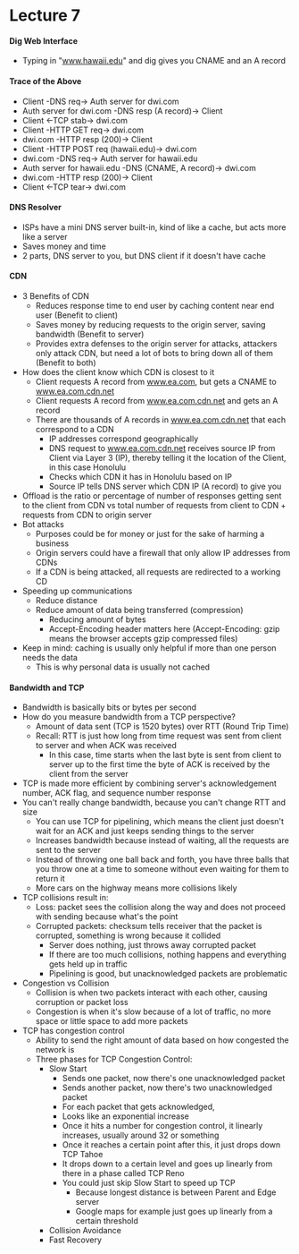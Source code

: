 # Lecture 7

#### Dig Web Interface
- Typing in "www.hawaii.edu" and dig gives you CNAME and an A record

#### Trace of the Above
- Client -DNS req-> Auth server for dwi.com
- Auth server for dwi.com -DNS resp (A record)-> Client
- Client <-TCP stab-> dwi.com
- Client -HTTP GET req-> dwi.com
- dwi.com -HTTP resp (200)-> Client
- Client -HTTP POST req (hawaii.edu)-> dwi.com
- dwi.com -DNS req-> Auth server for hawaii.edu
- Auth server for hawaii.edu -DNS (CNAME, A record)-> dwi.com
- dwi.com -HTTP resp (200)-> Client
- Client <-TCP tear-> dwi.com

#### DNS Resolver
- ISPs have a mini DNS server built-in, kind of like a cache, but acts more like a server
- Saves money and time
- 2 parts, DNS server to you, but DNS client if it doesn't have cache

#### CDN
- 3 Benefits of CDN
    - Reduces response time to end user by caching content near end user (Benefit to client)
    - Saves money by reducing requests to the origin server, saving bandwidth (Benefit to server)
    - Provides extra defenses to the origin server for attacks, attackers only attack CDN, but need a lot of bots to bring down all of them (Benefit to both)
- How does the client know which CDN is closest to it
    - Client requests A record from www.ea.com, but gets a CNAME to www.ea.com.cdn.net
    - Client requests A record from www.ea.com.cdn.net and gets an A record
    - There are thousands of A records in www.ea.com.cdn.net that each correspond to a CDN
        - IP addresses correspond geographically
        - DNS request to www.ea.com.cdn.net receives source IP from Client via Layer 3 (IP), thereby telling it the location of the Client, in this case Honolulu
        - Checks which CDN it has in Honolulu based on IP
        - Source IP tells DNS server which CDN IP (A record) to give you
- Offload is the ratio or percentage of number of responses getting sent to the client from CDN vs total number of requests from client to CDN + requests from CDN to origin server
- Bot attacks
    - Purposes could be for money or just for the sake of harming a business
    - Origin servers could have a firewall that only allow IP addresses from CDNs
    - If a CDN is being attacked, all requests are redirected to a working CD
- Speeding up communications
    - Reduce distance
    - Reduce amount of data being transferred (compression)
        - Reducing amount of bytes
        - Accept-Encoding header matters here (Accept-Encoding: gzip means the browser accepts gzip compressed files)
- Keep in mind: caching is usually only helpful if more than one person needs the data
    - This is why personal data is usually not cached

#### Bandwidth and TCP
- Bandwidth is basically bits or bytes per second
- How do you measure bandwidth from a TCP perspective?
    - Amount of data sent (TCP is 1520 bytes) over RTT (Round Trip Time) 
    - Recall: RTT is just how long from time request was sent from client to server and when ACK was received
        - In this case, time starts when the last byte is sent from client to server up to the first time the byte of ACK is received by the client from the server
- TCP is made more efficient by combining server's acknowledgement number, ACK flag, and sequence number response
- You can't really change bandwidth, because you can't change RTT and size
    - You can use TCP for pipelining, which means the client just doesn't wait for an ACK and just keeps sending things to the server
    - Increases bandwidth because instead of waiting, all the requests are sent to the server
    - Instead of throwing one ball back and forth, you have three balls that you throw one at a time to someone without even waiting for them to return it
    - More cars on the highway means more collisions likely
- TCP collisions result in:
    - Loss: packet sees the collision along the way and does not proceed with sending because what's the point
    - Corrupted packets: checksum tells receiver that the packet is corrupted, something is wrong because it collided
        - Server does nothing, just throws away corrupted packet
        - If there are too much collisions, nothing happens and everything gets held up in traffic
        - Pipelining is good, but unacknowledged packets are problematic
- Congestion vs Collision
    - Collision is when two packets interact with each other, causing corruption or packet loss
    - Congestion is when it's slow because of a lot of traffic, no more space or little space to add more packets
- TCP has congestion control
    - Ability to send the right amount of data based on how congested the network is
    - Three phases for TCP Congestion Control:
        - Slow Start
            - Sends one packet, now there's one unacknowledged packet
            - Sends another packet, now there's two unacknowledged packet
            - For each packet that gets acknowledged, 
            - Looks like an exponential increase
            - Once it hits a number for congestion control, it linearly increases, usually around 32 or something
            - Once it reaches a certain point after this, it just drops down TCP Tahoe
            - It drops down to a certain level and goes up linearly from there in a phase called TCP Reno
            - You could just skip Slow Start to speed up TCP
                - Because longest distance is between Parent and Edge server
                - Google maps for example just goes up linearly from a certain threshold
        - Collision Avoidance
        - Fast Recovery
